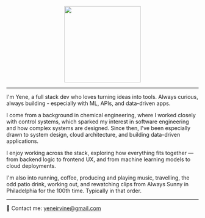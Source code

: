 <p align="center">
  <img src="https://media.tenor.com/Jm3qi7FVEOcAAAAM/frank-reynolds-always-sunny.gif" width="200"/>
</p>

---

I'm Yene, a full stack dev who loves turning ideas into tools. Always curious, always building - especially with ML, APIs, and data-driven apps.

I come from a background in chemical engineering, where I worked closely with control systems, which sparked my interest in software engineering and how complex systems are designed. Since then, I've been especially drawn to system design, cloud architecture, and building data-driven applications.

I enjoy working across the stack, exploring how everything fits together — from backend logic to frontend UX, and from machine learning models to cloud deployments.

I'm also into running, coffee, producing and playing music, travelling, the odd patio drink, working out, and rewatching clips from Always Sunny in Philadelphia for the 100th time. Typically in that order.

---

📧 Contact me: yeneirvine@gmail.com
